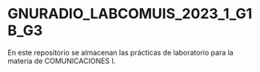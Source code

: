# GNURADIO_LABCOMUIS_2023_1_G1B_G3
En este repositorio se almacenan las prácticas de laboratorio para la materia de COMUNICACIONES I.
